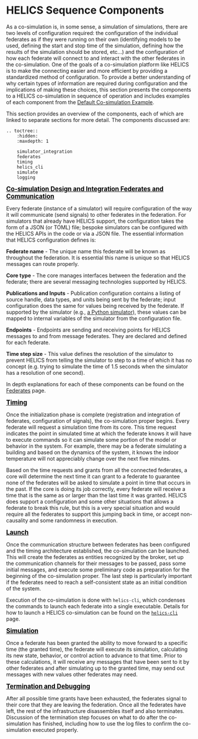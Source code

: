 # HELICS Sequence Components

As a co-simulation is, in some sense, a simulation of simulations, there are two levels of configuration required: the configuration of the individual federates as if they were running on their own (identifying models to be used, defining the start and stop time of the simulation, defining how the results of the simulation should be stored, etc...) and the configuration of how each federate will connect to and interact with the other federates in the co-simulation. One of the goals of a co-simulation platform like HELICS is to make the connecting easier and more efficient by providing a standardized method of configuration. To provide a better understanding of why certain types of information are required during configuration and the implications of making these choices, this section presents the components to a HELICS co-simulation in sequence of operation and includes examples of each component from the [Default Co-simulation Example](../examples/fundamental_examples/fundamental_default.md). 

This section provides an overview of the components, each of which are linked to separate sections for more detail. The components discussed are:

```eval_rst
.. toctree::
    :hidden:
    :maxdepth: 1
    
    simulator_integration
    federates
    timing
    helics_cli
    simulate
    logging

```

<!-- This md page has section headers using html tags so that the toctree in the toc pane (left) will direct the user to separate md pages. -->


<a name="co-simulation-design-and-integration">
<strong>
<span style="font-size:larger;color:black;text-decoration:underline;">
Co-simulation Design and Integration
</span>
</strong>
</a>





<a name="federates-and-communication">
<strong>
<span style="font-size:larger;color:black;text-decoration:underline;">
Federates and Communication
</span>
</strong>
</a>

Every federate (instance of a simulator) will require configuration of the way it will communicate (send signals) to other federates in the federation. For simulators that already have HELICS support, the configuration takes the form of a JSON (or TOML) file; bespoke simulators can be configured with the HELICS APIs in the code or via a JSON file. The essential information that HELICS configuration defines is:

   **Federate name** - The unique name this federate will be known as throughout the federation. It is essential this name is unique so that HELICS messages can route properly.

   **Core type** - The core manages interfaces between the federation and the federate; there are several messaging technologies supported by HELICS. 

   **Publications and Inputs** - Publication configuration contains a listing of source handle, data types, and units being sent by the federate; input configuration does the same for values being received by the federate. If supported by the simulator (e.g., [a Python simulator](../examples/fundamental_examples/fundamental_default.md)), these values can be mapped to internal variables of the simulator from the configuration file. 

   **Endpoints** - Endpoints are sending and receiving points for HELICS messages to and from message federates. They are declared and defined for each federate. 

   **Time step size** - This value defines the resolution of the simulator to prevent HELICS from telling the simulator to step to a time of which it has no concept (e.g. trying to simulate the time of 1.5 seconds when the simulator has a resolution of one second). 

In depth explanations for each of these components can be found on the [Federates](./federates.md) page.

<a name="timing">
<strong>
<span style="font-size:larger;color:black;text-decoration:underline;">
Timing
</span>
</strong>
</a>

Once the initialization phase is complete (registration and integration of federates, configuration of signals), the co-simulation proper begins. Every federate will request a simulation time from its core. This time request indicates the point in simulated time at which the federate knows it will have to execute commands so it can simulate some portion of the model or behavior in the system. For example, there may be a federate simulating a building and based on the dynamics of the system, it knows the indoor temperature will not appreciably change over the next five minutes. 

Based on the time requests and grants from all the connected federates, a core will determine the next time it can grant to a federate to guarantee none of the federates will be asked to simulate a point in time that occurs in the past. If the core is doing its job correctly, every federate will receive a time that is the same as or larger than the last time it was granted. HELICS does support a configuration and some other situations that allows a federate to break this rule, but this is a very special situation and would require all the federates to support this jumping back in time, or accept non-causality and some randomness in execution. 




<a name="launch">
<strong>
<span style="font-size:larger;color:black;text-decoration:underline;">
Launch
</span>
</strong>
</a>

Once the communication structure between federates has been configured and the timing architecture established, the co-simulation can be launched. This will create the federates as entities recognized by the broker, set up the communication channels for their messages to be passed, pass some initial messages, and execute some preliminary code as preparation for the beginning of the co-simulation proper. The last step is particularly important if the federates need to reach a self-consistent state as an initial condition of the system.

Execution of the co-simulation is done with `helics-cli`, which condenses the commands to launch each federate into a single executable. Details for how to launch a HELICS co-simulation can be found on the [`helics-cli`](./helics_cli.md) page.



<a name="simulation">
<strong>
<span style="font-size:larger;color:black;text-decoration:underline;">
Simulation
</span>
</strong>
</a>
 
Once a federate has been granted the ability to move forward to a specific time (the granted time), the federate will execute its simulation, calculating its new state, behavior, or control action to advance to that time. Prior to these calculations, it will receive any messages that have been sent to it by other federates and after simulating up to the granted time, may send out messages with new values other federates may need.





<a name="termination-and-debugging">
<strong>
<span style="font-size:larger;color:black;text-decoration:underline;">
Termination and Debugging
</span>
</strong>
</a>

After all possible time grants have been exhausted, the federates signal to their core that they are leaving the federation. Once all the federates have left, the rest of the infrastructure disassembles itself and also terminates. Discussion of the termination step focuses on what to do after the co-simulation has finished, including how to use the log files to confirm the co-simulation executed properly.
